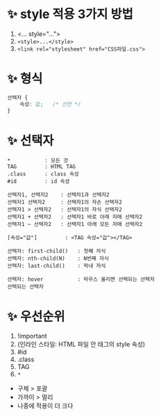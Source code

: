 <!-- md는 파일 확장자 이름 문서는 문서인데 Markdown 의 줄임말 -->
# ✨ style 적용 3가지 방법 <!-- 깃허브에서 이렇게 previw된 화면으로 보여줌. 큰 제목 -->
1. <... style="..."> <!-- 태그 안에 스타일 -->
2. `<style>...</style>` <!-- <style>...</style>만 쓰면 태그로 인식돼서 보여주지 않음 MarkDown 형식 -->
3. `<link rel="stylesheet" href="CSS파일.css">` <!-- 우선순위도 이 순서로 -->

# ✨ 형식
``` css
선택자 {
    속성: 값;   /* 선언 */
}
```

# ✨ 선택자
```
*           : 모든 것
TAG         : HTML TAG
.class      : class 속성
#id         : id 속성

선택자1, 선택자2    : 선택자1과 선택자2
선택자1 선택자2     : 선택자1의 자손 선택자2
선택자1 > 선택자2   : 선택자1의 자식 선택자2
선택자1 + 선택자2   : 선택자1 바로 아래 자매 선택자2
선택자1 ~ 선택자2   : 선택자1 아래 모든 자매 선택자2 

[속성="값"]         : <TAG 속성="값"></TAG>

선택자: first-child()   : 첫째 자식
선택자: nth-child(N)    : N번째 자식
선택자: last-child()    : 막내 자식

선택자: hover           : 마우스 올리면 선택되는 선택자
선택되는 선택자
```

<!-- 1000%로 시험에 나옴 -->
# ✨ 우선순위
1. !important       <!-- 속성: 값!important; -->
2. (인라인 스타일: HTML 파일 안 태그의 style 속성)
3. #id
4. .class
5. TAG
6. `*`
- 구체 > 포괄
- 가까이 > 멀리
- 나중에 적용이 더 크다
